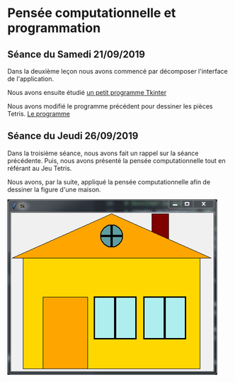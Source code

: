 # Pensée computationnelle et programmation

## Séance du Samedi 21/09/2019

Dans la deuxième leçon nous avons commencé par décomposer l'interface de l'application.

Nous avons ensuite étudié [un petit programme Tkinter](./Lecon_02/question_7.py)

Nous avons modifié le programme précédent pour dessiner les pièces Tetris. [Le programme](./Lecon_02/question_8.py)

## Séance du Jeudi 26/09/2019

Dans la troisième séance, nous avons fait un rappel sur la séance précédente. Puis, nous avons présenté la pensée computationnelle tout en référant au Jeu Tetris.

Nous avons, par la suite, appliqué la pensée computationnelle afin de dessiner la figure d'une maison.

![Résultat leçon 3](./images/lecon_03.PNG)

